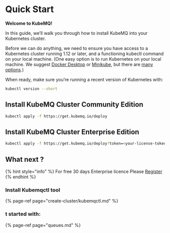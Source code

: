 # Quick Start

**Welcome to KubeMQ!**

In this guide, we’ll walk you through how to install KubeMQ into your Kubernetes cluster.

Before we can do anything, we need to ensure you have access to a Kubernetes cluster running 1.12 or later, and a functioning kubectl command on your local machine. \(One easy option is to run Kubernetes on your local machine. We suggest [Docker Desktop](https://www.docker.com/products/docker-desktop) or [Minikube](https://kubernetes.io/docs/tasks/tools/install-minikube/), but there are [many options](https://kubernetes.io/docs/setup/).\)

When ready, make sure you’re running a recent version of Kubernetes with:

```bash
kubectl version --short
```

## Install KubeMQ Cluster Community Edition

```bash
kubectl apply -f https://get.kubemq.io/deploy
```

## Install KubeMQ Cluster Enterprise Edition

```bash
kubectl apply -f https://get.kubemq.io/deploy?token=<your-license-token>
```

## What next ?

{% hint style="info" %}
For free 30 days Enterprise licence Please [Register](https://account.kubemq.io/login/register)
{% endhint %}

### Install Kubemqctl tool 

{% page-ref page="create-cluster/kubemqctl.md" %}



### t started with:

{% page-ref page="queues.md" %}



